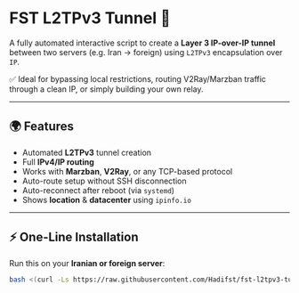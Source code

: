 # FST L2TPv3 Tunnel 🚀

A fully automated interactive script to create a **Layer 3 IP-over-IP tunnel** between two servers (e.g. Iran → foreign) using `L2TPv3` encapsulation over `IP`.

✅ Ideal for bypassing local restrictions, routing V2Ray/Marzban traffic through a clean IP, or simply building your own relay.

---

## 🌍 Features

- Automated **L2TPv3** tunnel creation  
- Full **IPv4/IP routing**  
- Works with **Marzban**, **V2Ray**, or any TCP-based protocol  
- Auto-route setup without SSH disconnection  
- Auto-reconnect after reboot (via `systemd`)  
- Shows **location** & **datacenter** using `ipinfo.io`

---

## ⚡ One-Line Installation

Run this on your **Iranian or foreign server**:

```bash
bash <(curl -Ls https://raw.githubusercontent.com/Hadifst/fst-l2tpv3-tunnel/main/fst-l2tpv3.sh)
